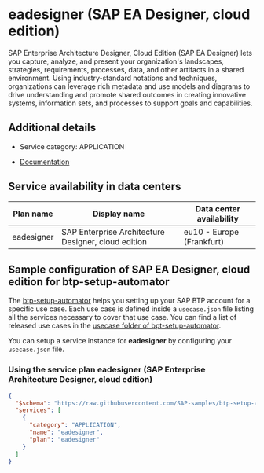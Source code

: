 # eadesigner (SAP EA Designer, cloud edition)

SAP Enterprise Architecture Designer, Cloud Edition (SAP EA Designer) lets you capture, analyze, and present your organization's landscapes, strategies, requirements, processes, data, and other artifacts in a shared environment. Using industry-standard notations and techniques, organizations can leverage rich metadata and use models and diagrams to drive understanding and promote shared outcomes in creating innovative systems, information sets, and processes to support goals and capabilities.

## Additional details
- Service category: APPLICATION


- [Documentation](https://help.sap.com/viewer/product/EAD_CLOUD/Cloud/en-US)

## Service availability in data centers

| Plan name | Display name | Data center availability  |
|------|----------------|---------------------------|
|  eadesigner  |  SAP Enterprise Architecture Designer, cloud edition  | eu10 - Europe (Frankfurt)  |

## Sample configuration of **SAP EA Designer, cloud edition** for btp-setup-automator

The [btp-setup-automator](https://github.com/SAP-samples/btp-setup-automator) helps you setting up your SAP BTP account for a specific use case. Each use case is defined inside a `usecase.json` file listing all the services necessary to cover that use case. You can find a list of released use cases in the [usecase folder of bpt-setup-automator](https://github.com/SAP-samples/btp-setup-automator/tree/main/usecases).

You can setup a service instance for **eadesigner** by configuring your `usecase.json` file.

### Using the service plan **eadesigner** (SAP Enterprise Architecture Designer, cloud edition)

```json
{
  "$schema": "https://raw.githubusercontent.com/SAP-samples/btp-setup-automator/main/libs/btpsa-usecase.json",
  "services": [
    {
      "category": "APPLICATION",
      "name": "eadesigner",
      "plan": "eadesigner"
    }
  ]
}
```
